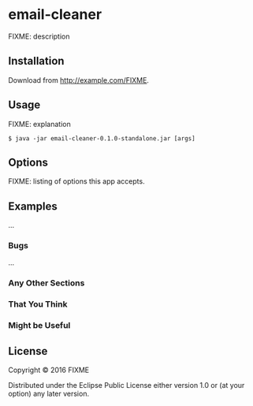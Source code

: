 # email-cleaner

FIXME: description

## Installation

Download from http://example.com/FIXME.

## Usage

FIXME: explanation

    $ java -jar email-cleaner-0.1.0-standalone.jar [args]

## Options

FIXME: listing of options this app accepts.

## Examples

...

### Bugs

...

### Any Other Sections
### That You Think
### Might be Useful

## License

Copyright © 2016 FIXME

Distributed under the Eclipse Public License either version 1.0 or (at
your option) any later version.
